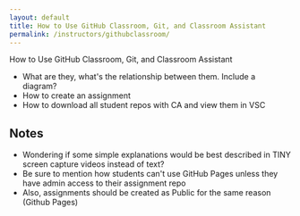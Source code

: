 ```yaml
---
layout: default
title: How to Use GitHub Classroom, Git, and Classroom Assistant
permalink: /instructors/githubclassroom/
---
```


How to Use GitHub Classroom, Git, and Classroom Assistant

* What are they, what's the relationship between them. Include a diagram?
* How to create an assignment
* How to download all student repos with CA and view them in VSC

## Notes

* Wondering if some simple explanations would be best described in TINY screen capture videos instead of text?
* Be sure to mention how students can't use GitHub Pages unless they have admin access to their assignment repo
* Also, assignments should be created as Public for the same reason (Github Pages)
